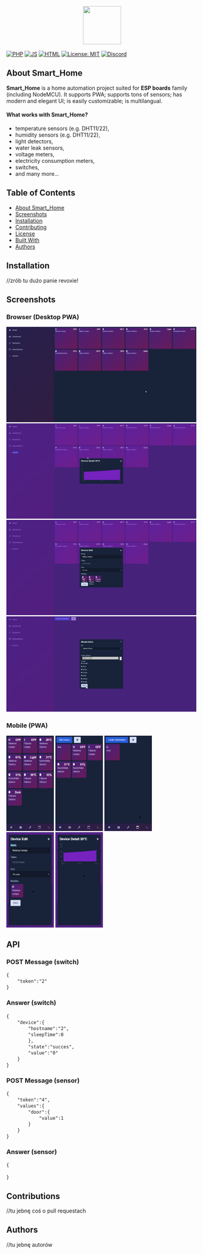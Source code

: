 <!--
*** Smart_Home by JonatanRek
*** README by revox, 2019
-->

<!-- LOGO -->
<p align="center">
  <img src="ICON HERE" height="100" width="100">
</p>

[![PHP](https://img.shields.io/badge/PHP-brightgreen.svg)](https://github.com/GamerClassN7/Smart_Home/search?l=php)
[![JS](https://img.shields.io/badge/JS-red.svg)](https://github.com/GamerClassN7/Smart_Home/search?l=js)
[![HTML](https://img.shields.io/badge/HTML-blue.svg)](https://github.com/GamerClassN7/Smart_Home/search?l=html)
[![License: MIT](https://img.shields.io/badge/License-MIT-yellow.svg)](https://opensource.org/licenses/MIT)
[![Discord](https://img.shields.io/discord/604697675430101003.svg?color=Blue&label=Discord&logo=Discord)](https://discord.gg/6BPErAS)

<!-- ABOUT THE PROJECT -->
## About Smart_Home

**Smart_Home** is a home automation project suited for **ESP boards** family (including NodeMCU). It supports PWA; supports tons of sensors; has modern and elegant UI; is easily customizable; is multilangual.

#### What works with Smart_Home?
* temperature sensors (e.g. DHT11/22),
* humidity sensors (e.g. DHT11/22),
* light detectors,
* water leak sensors,
* voltage meters,
* electricity consumption meters,
* switches,
* and many more...

<!-- TABLE OF CONTENTS -->
## Table of Contents

* [About Smart_Home](#about-smart_home)
* [Screenshots](#screenshots)
* [Installation](#instalation)
* [Contributing](#contributing)
* [License](#license)
* [Built With](#built-with)
* [Authors](#authors)

## Installation
//zrób tu dużo panie revoxie!


## Screenshots
### Browser (Desktop PWA)

<img src="./_README_IMG/1.png" height="250" width="500"> <img src="./_README_IMG/2.png" height="250" width="500">
<img src="./_README_IMG/3.png" height="250" width="500"> <img src="./_README_IMG/4.png" height="250" width="500">

### Mobile (PWA)

<img src="./_README_IMG/6.png" height="250" width="125"> <img src="./_README_IMG/7.png" height="250" width="125"> <img src="./_README_IMG/8.png" height="250" width="125"> <img src="./_README_IMG/9.png" height="250" width="125"> <img src="./_README_IMG/10.png" height="250" width="125">

## API
### POST Message (switch)
```
{
	"token":"2"
}
```

### Answer (switch)
```
{
	"device":{
		"hostname":"2",
		"sleepTime":0
		},
		"state":"succes",
		"value":"0"
	}
}
```

### POST Message (sensor)
```
{
	"token":"4",
	"values":{
		"door":{
			"value":1
		}
	}
}
```

### Answer (sensor)
```
{

}
```

## Contributions
//tu jebnę coś o pull requestach

## Authors
//tu jebnę autorów